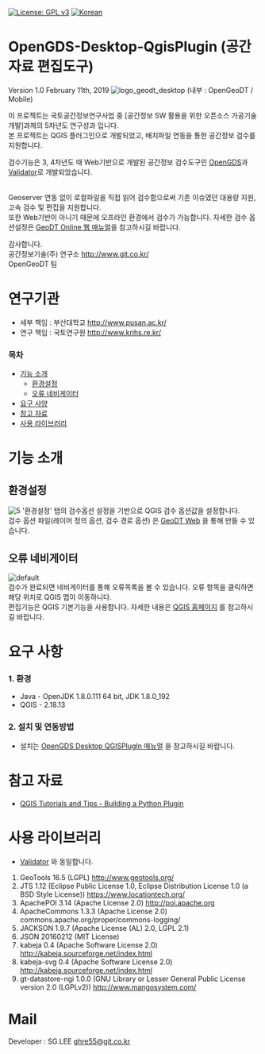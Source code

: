 [![License: GPL v3](https://img.shields.io/badge/License-GPL%20v3-blue.svg)](https://www.gnu.org/licenses/gpl-3.0)
[![Korean](https://img.shields.io/badge/language-Korean-blue.svg)](#korean)


<a name="korean"></a>
OpenGDS-Desktop-QgisPlugin (공간자료 편집도구)
=======
Version 1.0 February 11th, 2019
![logo_geodt_desktop](https://user-images.githubusercontent.com/13480171/52611305-435cc180-2ec8-11e9-8366-3937725fedab.png)
(내부 : OpenGeoDT / Mobile)

이 프로젝트는 국토공간정보연구사업 중 [공간정보 SW 활용을 위한 오픈소스 가공기술 개발]과제의 5차년도 연구성과 입니다.<br>
본 프로젝트는 QGIS 플러그인으로 개발되었고, 배치파일 연동을 통한 공간정보 검수를 지원합니다.<br>

검수기능은 3, 4차년도 때 Web기반으로 개발된 공간정보 검수도구인 [OpenGDS](https://github.com/ODTBuilder/OpenGDS-Builder-Javascript)과
[Validator](https://github.com/ODTBuilder/Validator)로 개발되었습니다.

<br>Geoserver 연동 없이 로컬파일을 직접 읽어 검수함으로써 기존 이슈였던 대용량 지원, 고속 검수 및 편집을 지원합니다.<br>
또한 Web기반이 아니기 때문에 오프라인 환경에서 검수가 가능합니다.
자세한 검수 옵션설정은 [GeoDT Online 웹 매뉴얼](https://github.com/ODTBuilder/OpenGDS-Desktop-QgisPlugin/blob/master/GeoDT%20Online%20%EC%9B%B9%EA%B2%80%EC%88%98%20%EB%A7%A4%EB%89%B4%EC%96%BC.hwp)을 참고하시길 바랍니다.

감사합니다.<br>
공간정보기술(주) 연구소 <link>http://www.git.co.kr/<br>
OpenGeoDT 팀

연구기관
=====
- 세부 책임 : 부산대학교 <link>http://www.pusan.ac.kr/<br>
- 연구 책임 : 국토연구원 <link>http://www.krihs.re.kr/


### 목차
    
  - [기능 소개](#기능-소개)  
    - [환경설정](#환경설정)
    - [오류 네비게이터](#오류-네비게이터)
  - [요구 사양](#요구-사양)
  - [참고 자료](#참고-자료)
  - [사용 라이브러리](#사용-라이브러리)
 

기능 소개
=====
## 환경설정

  ![5](https://user-images.githubusercontent.com/13480171/52615071-2976ab00-2ed7-11e9-8cae-d09272055bb9.PNG)
  '환경설정' 탭의 검수옵션 설정을 기반으로 QGIS 검수 옵션값을 설정합니다.
  <br>검수 옵션 파일(레이어 정의 옵션, 검수 경로 옵션) 은 [GeoDT Web](http://www.geodt.co.kr/pages/web.html) 을 통해 만들 수 있습니다. 


## 오류 네비게이터

 ![default](https://user-images.githubusercontent.com/13480171/52613094-fda3f700-2ecf-11e9-821d-f4f77614b23c.gif)<br>
 검수가 완료되면 네비게이터를 통해 오류목록을 볼 수 있습니다. 오류 항목을 클릭하면 해당 위치로 QGIS 맵이 이동하니다.
 <br>편집기능은 QGIS 기본기능을 사용합니다. 자세한 내용은 [QGIS 홈페이지](https://www.qgis.org/ko/site/) 를 참고하시길 바랍니다.

  
요구 사항
=====
### 1. 환경 ###
- Java - OpenJDK 1.8.0.111 64 bit, JDK 1.8.0_192
- QGIS - 2.18.13

### 2. 설치 및 연동방법 ### 
- 설치는 [OpenGDS Desktop QGISPlugIn 매뉴얼](https://github.com/ODTBuilder/OpenGDS-Desktop-QgisPlugin/blob/master/OpenGDS%20Desktop%20QGISPlugIn%20%EB%A7%A4%EB%89%B4%EC%96%BC.docx) 을 참고하시길 바랍니다.

참고 자료
=====
- [QGIS Tutorials and Tips - Building a Python Plugin](http://www.qgistutorials.com/ko/docs/building_a_python_plugin.html)

사용 라이브러리
=====

- [Validator](https://github.com/ODTBuilder/Validator) 와 동일합니다.

1. GeoTools 16.5 (LGPL) http://www.geotools.org/
2. JTS 1.12 (Eclipse Public License 1.0, Eclipse Distribution License 1.0 (a BSD Style License)) https://www.locationtech.org/
2. ApachePOI 3.14 (Apache License 2.0) http://poi.apache.org
3. ApacheCommons 1.3.3 (Apache License 2.0) commons.apache.org/proper/commons-logging/
4. JACKSON 1.9.7 (Apache License (AL) 2.0, LGPL 2.1)
5. JSON 20160212 (MIT License)
6. kabeja 0.4 (Apache Software License 2.0) http://kabeja.sourceforge.net/index.html
7. kabeja-svg 0.4 (Apache Software License 2.0) http://kabeja.sourceforge.net/index.html
8. gt-datastore-ngi 1.0.0 (GNU Library or Lesser General Public License version 2.0 (LGPLv2)) http://www.mangosystem.com/


Mail
=====
Developer : SG.LEE
ghre55@git.co.kr



